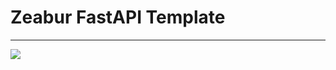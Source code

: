 # Zeabur FastAPI Template

---

<a href='https://zeabur.com/templates/MK8U02'><img src='https://zeabur.com/button.svg'/></a>
